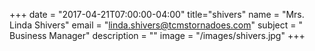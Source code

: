 +++
date = "2017-04-21T07:00:00-04:00"
title="shivers"
name = "Mrs. Linda Shivers"
email = "linda.shivers@tcmstornadoes.com"
subject = " Business Manager"
description = ""
image = "/images/shivers.jpg"
+++